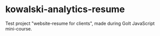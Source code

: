 # kowalski-analytics-resume
Test project "website-resume for clients", made during GoIt JavaScript mini-course.
